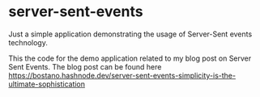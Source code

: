 # server-sent-events
Just a simple application demonstrating the usage of Server-Sent events technology.

This the code for the demo application related to my blog post on Server Sent Events.
The blog post can be found here https://bostano.hashnode.dev/server-sent-events-simplicity-is-the-ultimate-sophistication
